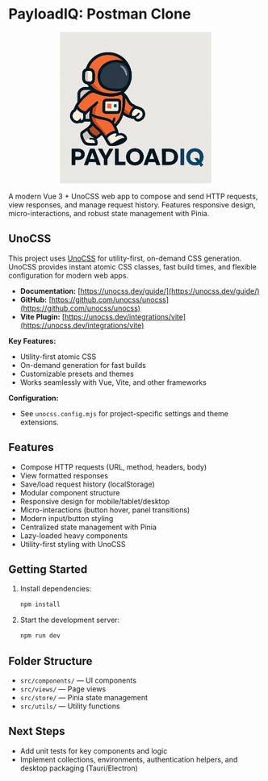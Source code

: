# PayloadIQ: Postman Clone

<p align="center">
  <img src="src/assets/payload_iq.png" alt="PayloadIQ Logo" width="300" />
</p>

A modern Vue 3 + UnoCSS web app to compose and send HTTP requests, view responses, and manage request history. Features responsive design, micro-interactions, and robust state management with Pinia.

## UnoCSS

This project uses [UnoCSS](https://unocss.dev/) for utility-first, on-demand CSS generation. UnoCSS provides instant atomic CSS classes, fast build times, and flexible configuration for modern web apps.

- **Documentation:** [https://unocss.dev/guide/](https://unocss.dev/guide/)
- **GitHub:** [https://github.com/unocss/unocss](https://github.com/unocss/unocss)
- **Vite Plugin:** [https://unocss.dev/integrations/vite](https://unocss.dev/integrations/vite)

**Key Features:**

- Utility-first atomic CSS
- On-demand generation for fast builds
- Customizable presets and themes
- Works seamlessly with Vue, Vite, and other frameworks

**Configuration:**

- See `unocss.config.mjs` for project-specific settings and theme extensions.

## Features

- Compose HTTP requests (URL, method, headers, body)
- View formatted responses
- Save/load request history (localStorage)
- Modular component structure
- Responsive design for mobile/tablet/desktop
- Micro-interactions (button hover, panel transitions)
- Modern input/button styling
- Centralized state management with Pinia
- Lazy-loaded heavy components
- Utility-first styling with UnoCSS

## Getting Started

1. Install dependencies:
   ```bash
   npm install
   ```
2. Start the development server:
   ```bash
   npm run dev
   ```

## Folder Structure

- `src/components/` — UI components
- `src/views/` — Page views
- `src/store/` — Pinia state management
- `src/utils/` — Utility functions

## Next Steps

- Add unit tests for key components and logic
- Implement collections, environments, authentication helpers, and desktop packaging (Tauri/Electron)
